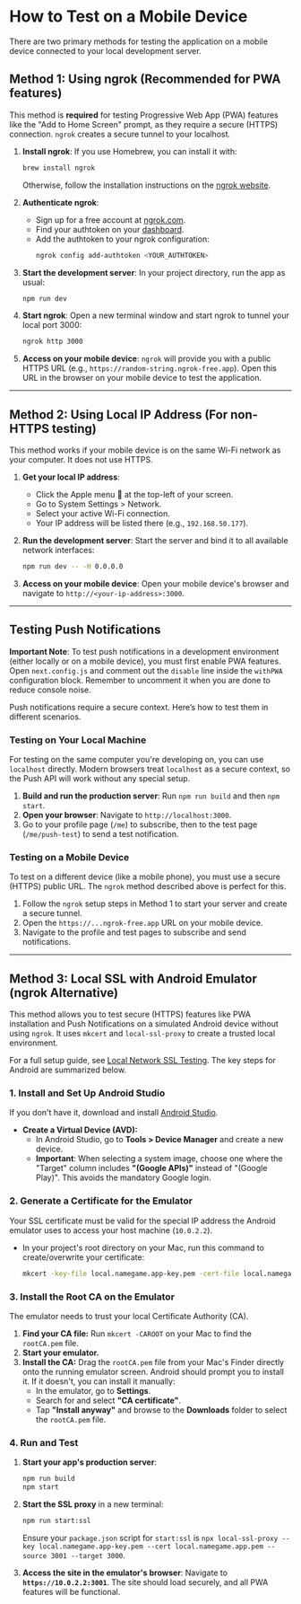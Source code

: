 # How to Test on a Mobile Device

There are two primary methods for testing the application on a mobile device connected to your local development server.

## Method 1: Using ngrok (Recommended for PWA features)

This method is **required** for testing Progressive Web App (PWA) features like the "Add to Home Screen" prompt, as they require a secure (HTTPS) connection. `ngrok` creates a secure tunnel to your localhost.

1.  **Install ngrok**:
    If you use Homebrew, you can install it with:
    ```bash
    brew install ngrok
    ```
    Otherwise, follow the installation instructions on the [ngrok website](https://ngrok.com/download).

2.  **Authenticate ngrok**:
    - Sign up for a free account at [ngrok.com](https://dashboard.ngrok.com/signup).
    - Find your authtoken on your [dashboard](https://dashboard.ngrok.com/get-started/your-authtoken).
    - Add the authtoken to your ngrok configuration:
      ```bash
      ngrok config add-authtoken <YOUR_AUTHTOKEN>
      ```

3.  **Start the development server**:
    In your project directory, run the app as usual:
    ```bash
    npm run dev
    ```

4.  **Start ngrok**:
    Open a new terminal window and start ngrok to tunnel your local port 3000:
    ```bash
    ngrok http 3000
    ```

5.  **Access on your mobile device**:
    `ngrok` will provide you with a public HTTPS URL (e.g., `https://random-string.ngrok-free.app`). Open this URL in the browser on your mobile device to test the application.

---

## Method 2: Using Local IP Address (For non-HTTPS testing)

This method works if your mobile device is on the same Wi-Fi network as your computer. It does not use HTTPS.

1.  **Get your local IP address**:
    - Click the Apple menu  at the top-left of your screen.
    - Go to System Settings > Network.
    - Select your active Wi-Fi connection.
    - Your IP address will be listed there (e.g., `192.168.50.177`).

2.  **Run the development server**:
    Start the server and bind it to all available network interfaces:
    ```bash
    npm run dev -- -H 0.0.0.0
    ```

3.  **Access on your mobile device**:
    Open your mobile device's browser and navigate to `http://<your-ip-address>:3000`.

---

## Testing Push Notifications

**Important Note**: To test push notifications in a development environment (either locally or on a mobile device), you must first enable PWA features. Open `next.config.js` and comment out the `disable` line inside the `withPWA` configuration block. Remember to uncomment it when you are done to reduce console noise.


Push notifications require a secure context. Here’s how to test them in different scenarios.

### Testing on Your Local Machine

For testing on the same computer you're developing on, you can use `localhost` directly. Modern browsers treat `localhost` as a secure context, so the Push API will work without any special setup.

1.  **Build and run the production server**: Run `npm run build` and then `npm start`.
2.  **Open your browser**: Navigate to `http://localhost:3000`.
3.  Go to your profile page (`/me`) to subscribe, then to the test page (`/me/push-test`) to send a test notification.

### Testing on a Mobile Device

To test on a different device (like a mobile phone), you must use a secure (HTTPS) public URL. The `ngrok` method described above is perfect for this.

1.  Follow the `ngrok` setup steps in Method 1 to start your server and create a secure tunnel.
2.  Open the `https://...ngrok-free.app` URL on your mobile device.
3.  Navigate to the profile and test pages to subscribe and send notifications.

---

## Method 3: Local SSL with Android Emulator (ngrok Alternative)

This method allows you to test secure (HTTPS) features like PWA installation and Push Notifications on a simulated Android device without using `ngrok`. It uses `mkcert` and `local-ssl-proxy` to create a trusted local environment.

For a full setup guide, see [Local Network SSL Testing](./local-network-ssl-like-ngrok.md). The key steps for Android are summarized below.

### 1. Install and Set Up Android Studio

If you don't have it, download and install [Android Studio](https://developer.android.com/studio).

- **Create a Virtual Device (AVD):**
  - In Android Studio, go to **Tools > Device Manager** and create a new device.
  - **Important**: When selecting a system image, choose one where the "Target" column includes **"(Google APIs)"** instead of "(Google Play)". This avoids the mandatory Google login.

### 2. Generate a Certificate for the Emulator

Your SSL certificate must be valid for the special IP address the Android emulator uses to access your host machine (`10.0.2.2`).

- In your project's root directory on your Mac, run this command to create/overwrite your certificate:
  ```bash
  mkcert -key-file local.namegame.app-key.pem -cert-file local.namegame.app.pem local.namegame.app 10.0.2.2
  ```

### 3. Install the Root CA on the Emulator

The emulator needs to trust your local Certificate Authority (CA).

1.  **Find your CA file:** Run `mkcert -CAROOT` on your Mac to find the `rootCA.pem` file.
2.  **Start your emulator.**
3.  **Install the CA:** Drag the `rootCA.pem` file from your Mac's Finder directly onto the running emulator screen. Android should prompt you to install it. If it doesn't, you can install it manually:
    - In the emulator, go to **Settings**.
    - Search for and select **"CA certificate"**.
    - Tap **"Install anyway"** and browse to the **Downloads** folder to select the `rootCA.pem` file.

### 4. Run and Test

1.  **Start your app's production server**:
    ```bash
    npm run build
    npm start
    ```
2.  **Start the SSL proxy** in a new terminal:
    ```bash
    npm run start:ssl
    ```
    Ensure your `package.json` script for `start:ssl` is `npx local-ssl-proxy --key local.namegame.app-key.pem --cert local.namegame.app.pem --source 3001 --target 3000`.

3.  **Access the site in the emulator's browser**:
    Navigate to **`https://10.0.2.2:3001`**. The site should load securely, and all PWA features will be functional.
